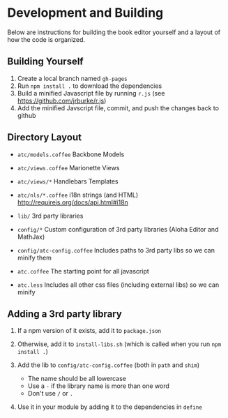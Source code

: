 # Development and Building

Below are instructions for building the book editor yourself and a layout
of how the code is organized.

## Building Yourself

1. Create a local branch named `gh-pages`
2. Run `npm install .` to download the dependencies
3. Build a minified Javascript file by running `r.js` (see https://github.com/jrburke/r.js)
4. Add the minified Javscript file, commit, and push the changes back to github

## Directory Layout

* `atc/models.coffee`    Backbone Models
* `atc/views.coffee`     Marionette Views
* `atc/views/*`          Handlebars Templates
* `atc/nls/*.coffee`     i18n strings (and HTML) http://requirejs.org/docs/api.html#i18n
* `lib/`                 3rd party libraries
* `config/*`             Custom configuration of 3rd party libraries (Aloha Editor and MathJax)
* `config/atc-config.coffee` Includes paths to 3rd party libs so we can minify them

* `atc.coffee`   The starting point for all javascript
* `atc.less`     Includes all other css files (including external libs) so we can minify

## Adding a 3rd party library

1. If a npm version of it exists, add it to `package.json`
2. Otherwise, add it to `install-libs.sh` (which is called when you run `npm install .`)
3. Add the lib to `config/atc-config.coffee` (both in `path` and `shim`)
    * The name should be all lowercase
    * Use a `-` if the library name is more than one word
    * Don't use `/` or `.`

4. Use it in your module by adding it to the dependencies in `define`

